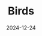 ---
title: "Birds"
cloudflare_id: "4ad4209f-7a14-417c-f87b-baeae1710100"
date: 2024-12-24
image: "https://photos.jmkettle.com/birds.webp"
alt: "Birds flying over the water in Florida"
categories: []
draft: false
---